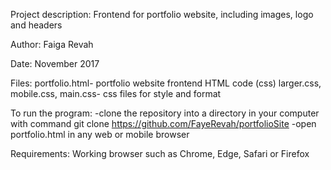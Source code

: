 Project description: Frontend for portfolio website, including images, logo and headers

Author: Faiga Revah

Date: November 2017 

Files: portfolio.html- portfolio website frontend HTML code
(css) larger.css, mobile.css, main.css- css files for style and format

To run the program: -clone the repository into a directory in your computer with command git clone https://github.com/FayeRevah/portfolioSite 
-open portfolio.html in any web or mobile browser

Requirements: Working browser such as Chrome, Edge, Safari or Firefox
